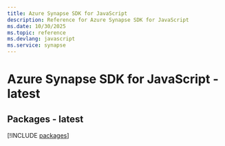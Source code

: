 ```yaml
---
title: Azure Synapse SDK for JavaScript
description: Reference for Azure Synapse SDK for JavaScript
ms.date: 10/30/2025
ms.topic: reference
ms.devlang: javascript
ms.service: synapse
---
```

# Azure Synapse SDK for JavaScript - latest
## Packages - latest
[!INCLUDE [packages](synapse-index.md)]